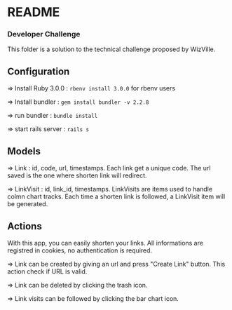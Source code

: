 # README

### Developer Challenge

This folder is a solution to the technical challenge proposed by WizVille.

## Configuration

=> Install Ruby 3.0.0 : ``` rbenv install 3.0.0 ``` for rbenv users

=> Install bundler : ``` gem install bundler -v 2.2.8 ```

=> run bundler : ```bundle install ```

=> start rails server : ```rails s ```

## Models

=> Link : id, code, url, timestamps. Each link get a unique code. The url saved is the one where shorten link will redirect.

=> LinkVisit : id, link_id, timestamps. LinkVisits are items used to handle colmn chart tracks. Each time a shorten link is followed, a LinkVisit item will be generated.

## Actions

With this app, you can easily shorten your links. All informations are registred in cookies, no authentication is required.

=> Link can be created by giving an url and press "Create Link" button. This action check if URL is valid.

=> Link can be deleted by clicking the trash icon.

=> Link visits can be followed by clicking the bar chart icon.
